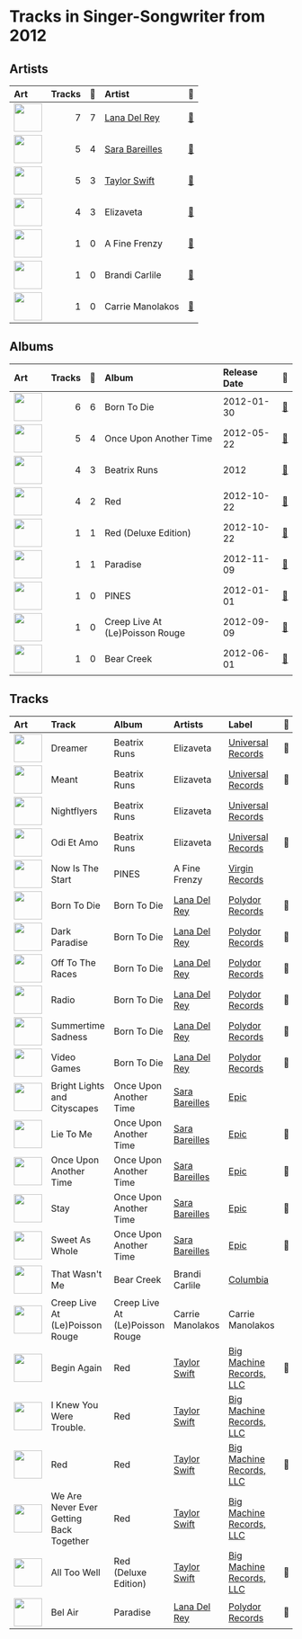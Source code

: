 # Tracks in Singer-Songwriter from 2012

## Artists

| Art | Tracks | 💚 | Artist | 🔗 |
|:---|---:|---:|:---|:---|
| <img src="https://i.scdn.co/image/ab6761610000e5ebb99cacf8acd5378206767261" alt="" width="50" /> | 7 | 7 | [Lana Del Rey](../../artists/lana_del_rey/overview.md) | [🔗](https://open.spotify.com/artist/00FQb4jTyendYWaN8pK0wa) |
| <img src="https://i.scdn.co/image/ab6761610000e5eb0bae7cfd3b32b10154e0b8b3" alt="" width="50" /> | 5 | 4 | [Sara Bareilles](../../artists/sara_bareilles/overview.md) | [🔗](https://open.spotify.com/artist/2Sqr0DXoaYABbjBo9HaMkM) |
| <img src="https://i.scdn.co/image/ab6761610000e5eb5a00969a4698c3132a15fbb0" alt="" width="50" /> | 5 | 3 | [Taylor Swift](../../artists/taylor_swift/overview.md) | [🔗](https://open.spotify.com/artist/06HL4z0CvFAxyc27GXpf02) |
| <img src="https://i.scdn.co/image/ab6761610000e5eb6eff35941dca1f9461944174" alt="" width="50" /> | 4 | 3 | Elizaveta | [🔗](https://open.spotify.com/artist/2a9bCkqCkLvXM0s3uPvR7M) |
| <img src="https://i.scdn.co/image/15b7ee7550ed4472700d573803ff90f2967f84d1" alt="" width="50" /> | 1 | 0 | A Fine Frenzy | [🔗](https://open.spotify.com/artist/5dTYaRzOn4rXGBLH052EeQ) |
| <img src="https://i.scdn.co/image/ab6761610000e5eb26e35e5ceab6998278006481" alt="" width="50" /> | 1 | 0 | Brandi Carlile | [🔗](https://open.spotify.com/artist/2sG4zTOLvjKG1PSoOyf5Ej) |
| <img src="https://i.scdn.co/image/ab6761610000e5eb84edb8fc7e5a460d4e3664e5" alt="" width="50" /> | 1 | 0 | Carrie Manolakos | [🔗](https://open.spotify.com/artist/15ptZqEJWDBnhVx6fqaCWV) |

## Albums

| Art | Tracks | 💚 | Album | Release Date | 🔗 |
|:---|---:|---:|:---|:---|:---|
| <img src="https://i.scdn.co/image/ab67616d0000b273a1c37f3fd969287c03482c3b" alt="" width="50" /> | 6 | 6 | Born To Die | 2012-01-30 | [🔗](https://open.spotify.com/album/4X8hAqIWpQyQks2yRhyqs4) |
| <img src="https://i.scdn.co/image/ab67616d0000b2731cb638deee3de9a9060ca6aa" alt="" width="50" /> | 5 | 4 | Once Upon Another Time | 2012-05-22 | [🔗](https://open.spotify.com/album/1PrqYZJRzGNf8AsSOraxnZ) |
| <img src="https://i.scdn.co/image/ab67616d0000b273156f329b3c2b3ce752d9e614" alt="" width="50" /> | 4 | 3 | Beatrix Runs | 2012 | [🔗](https://open.spotify.com/album/7HsPaYQbCYnxosF5WiSlEA) |
| <img src="https://i.scdn.co/image/ab67616d0000b27396384c98ac4f3e7c2440f5b5" alt="" width="50" /> | 4 | 2 | Red | 2012-10-22 | [🔗](https://open.spotify.com/album/1EoDsNmgTLtmwe1BDAVxV5) |
| <img src="https://i.scdn.co/image/ab67616d0000b273a7613d346501b828b56a0bc3" alt="" width="50" /> | 1 | 1 | Red (Deluxe Edition) | 2012-10-22 | [🔗](https://open.spotify.com/album/1KlU96Hw9nlvqpBPlSqcTV) |
| <img src="https://i.scdn.co/image/ab67616d0000b2734123029b8c0648e8f1fad18a" alt="" width="50" /> | 1 | 1 | Paradise | 2012-11-09 | [🔗](https://open.spotify.com/album/1JnjcAIKQ9TSJFVFierTB8) |
| <img src="https://i.scdn.co/image/ab67616d0000b2732cf1dcc65396176307f23524" alt="" width="50" /> | 1 | 0 | PINES | 2012-01-01 | [🔗](https://open.spotify.com/album/1876e9QcHkJ3Hgo4NqKXBN) |
| <img src="https://i.scdn.co/image/ab67616d0000b273ba49075f7bba31bdadbdf012" alt="" width="50" /> | 1 | 0 | Creep Live At (Le)Poisson Rouge | 2012-09-09 | [🔗](https://open.spotify.com/album/3tzHjGnv1WpG78SzgRKFIi) |
| <img src="https://i.scdn.co/image/ab67616d0000b273f5aac98410fb9e64e29827d4" alt="" width="50" /> | 1 | 0 | Bear Creek | 2012-06-01 | [🔗](https://open.spotify.com/album/5b8YTIrc88vdnfRguZqvVE) |

## Tracks

| Art | Track | Album | Artists | Label | 💚 | 🔗 |
|:---|:---|:---|:---|:---|:---|:---|
| <img src="https://i.scdn.co/image/ab67616d0000b273156f329b3c2b3ce752d9e614" alt="" width="50" /> | Dreamer | Beatrix Runs | Elizaveta | [Universal Records](../../labels/universal_music_llc) | 💚 | [🔗](https://open.spotify.com/track/6Rod4YnyLthZqnvInGlPKI) |
| <img src="https://i.scdn.co/image/ab67616d0000b273156f329b3c2b3ce752d9e614" alt="" width="50" /> | Meant | Beatrix Runs | Elizaveta | [Universal Records](../../labels/universal_music_llc) | 💚 | [🔗](https://open.spotify.com/track/0HEA0fIQiqOCQBcHd8PdXo) |
| <img src="https://i.scdn.co/image/ab67616d0000b273156f329b3c2b3ce752d9e614" alt="" width="50" /> | Nightflyers | Beatrix Runs | Elizaveta | [Universal Records](../../labels/universal_music_llc) | | [🔗](https://open.spotify.com/track/2IJIZnAmBgkbohDRZDIMl5) |
| <img src="https://i.scdn.co/image/ab67616d0000b273156f329b3c2b3ce752d9e614" alt="" width="50" /> | Odi Et Amo | Beatrix Runs | Elizaveta | [Universal Records](../../labels/universal_music_llc) | 💚 | [🔗](https://open.spotify.com/track/24wPBY34rV79iESLYdpsRH) |
| <img src="https://i.scdn.co/image/ab67616d0000b2732cf1dcc65396176307f23524" alt="" width="50" /> | Now Is The Start | PINES | A Fine Frenzy | [Virgin Records](../../labels/virgin_records) | | [🔗](https://open.spotify.com/track/3gEyA6UtRSk1058sev61D6) |
| <img src="https://i.scdn.co/image/ab67616d0000b273a1c37f3fd969287c03482c3b" alt="" width="50" /> | Born To Die | Born To Die | [Lana Del Rey](../../artists/lana_del_rey/overview.md) | [Polydor Records](../../labels/polydor_records) | 💚 | [🔗](https://open.spotify.com/track/3eRZZ4d2RJSqFKzP7tSdFE) |
| <img src="https://i.scdn.co/image/ab67616d0000b273a1c37f3fd969287c03482c3b" alt="" width="50" /> | Dark Paradise | Born To Die | [Lana Del Rey](../../artists/lana_del_rey/overview.md) | [Polydor Records](../../labels/polydor_records) | 💚 | [🔗](https://open.spotify.com/track/0rbuGVyW18IpX0bhA3P4Oh) |
| <img src="https://i.scdn.co/image/ab67616d0000b273a1c37f3fd969287c03482c3b" alt="" width="50" /> | Off To The Races | Born To Die | [Lana Del Rey](../../artists/lana_del_rey/overview.md) | [Polydor Records](../../labels/polydor_records) | 💚 | [🔗](https://open.spotify.com/track/7grzMnF1FHponm2aJBWj8E) |
| <img src="https://i.scdn.co/image/ab67616d0000b273a1c37f3fd969287c03482c3b" alt="" width="50" /> | Radio | Born To Die | [Lana Del Rey](../../artists/lana_del_rey/overview.md) | [Polydor Records](../../labels/polydor_records) | 💚 | [🔗](https://open.spotify.com/track/45dAw6GXEsogcDF3NUgj3O) |
| <img src="https://i.scdn.co/image/ab67616d0000b273a1c37f3fd969287c03482c3b" alt="" width="50" /> | Summertime Sadness | Born To Die | [Lana Del Rey](../../artists/lana_del_rey/overview.md) | [Polydor Records](../../labels/polydor_records) | 💚 | [🔗](https://open.spotify.com/track/4cKtn8Shw999egpwBmWQmp) |
| <img src="https://i.scdn.co/image/ab67616d0000b273a1c37f3fd969287c03482c3b" alt="" width="50" /> | Video Games | Born To Die | [Lana Del Rey](../../artists/lana_del_rey/overview.md) | [Polydor Records](../../labels/polydor_records) | 💚 | [🔗](https://open.spotify.com/track/5by7gtiDrxe4n2qQQunL8S) |
| <img src="https://i.scdn.co/image/ab67616d0000b2731cb638deee3de9a9060ca6aa" alt="" width="50" /> | Bright Lights and Cityscapes | Once Upon Another Time | [Sara Bareilles](../../artists/sara_bareilles/overview.md) | [Epic](../../labels/epic) | | [🔗](https://open.spotify.com/track/7CEWZ0h4rez5BqMQwx4QXf) |
| <img src="https://i.scdn.co/image/ab67616d0000b2731cb638deee3de9a9060ca6aa" alt="" width="50" /> | Lie To Me | Once Upon Another Time | [Sara Bareilles](../../artists/sara_bareilles/overview.md) | [Epic](../../labels/epic) | 💚 | [🔗](https://open.spotify.com/track/15zarGPJkaG3btC3Co7Luo) |
| <img src="https://i.scdn.co/image/ab67616d0000b2731cb638deee3de9a9060ca6aa" alt="" width="50" /> | Once Upon Another Time | Once Upon Another Time | [Sara Bareilles](../../artists/sara_bareilles/overview.md) | [Epic](../../labels/epic) | 💚 | [🔗](https://open.spotify.com/track/7KG9zriC6iP8F1CNihtR8Y) |
| <img src="https://i.scdn.co/image/ab67616d0000b2731cb638deee3de9a9060ca6aa" alt="" width="50" /> | Stay | Once Upon Another Time | [Sara Bareilles](../../artists/sara_bareilles/overview.md) | [Epic](../../labels/epic) | 💚 | [🔗](https://open.spotify.com/track/24xqELXbmKDFLKkR3271jb) |
| <img src="https://i.scdn.co/image/ab67616d0000b2731cb638deee3de9a9060ca6aa" alt="" width="50" /> | Sweet As Whole | Once Upon Another Time | [Sara Bareilles](../../artists/sara_bareilles/overview.md) | [Epic](../../labels/epic) | 💚 | [🔗](https://open.spotify.com/track/04BcODyhCDTV7SBFeJHOXe) |
| <img src="https://i.scdn.co/image/ab67616d0000b273f5aac98410fb9e64e29827d4" alt="" width="50" /> | That Wasn't Me | Bear Creek | Brandi Carlile | [Columbia](../../labels/columbia) | | [🔗](https://open.spotify.com/track/6iqAJh3X8bf94eo4reme5L) |
| <img src="https://i.scdn.co/image/ab67616d0000b273ba49075f7bba31bdadbdf012" alt="" width="50" /> | Creep Live At (Le)Poisson Rouge | Creep Live At (Le)Poisson Rouge | Carrie Manolakos | Carrie Manolakos | | [🔗](https://open.spotify.com/track/4u3lSdRyniEtEY0eoLGTih) |
| <img src="https://i.scdn.co/image/ab67616d0000b27396384c98ac4f3e7c2440f5b5" alt="" width="50" /> | Begin Again | Red | [Taylor Swift](../../artists/taylor_swift/overview.md) | [Big Machine Records, LLC](../../labels/big_machine_records) | 💚 | [🔗](https://open.spotify.com/track/0L4YCNRfXAoTvdpWeH2RGj) |
| <img src="https://i.scdn.co/image/ab67616d0000b27396384c98ac4f3e7c2440f5b5" alt="" width="50" /> | I Knew You Were Trouble. | Red | [Taylor Swift](../../artists/taylor_swift/overview.md) | [Big Machine Records, LLC](../../labels/big_machine_records) | | [🔗](https://open.spotify.com/track/72jCZdH0Lhg93z6Z4hBjgj) |
| <img src="https://i.scdn.co/image/ab67616d0000b27396384c98ac4f3e7c2440f5b5" alt="" width="50" /> | Red | Red | [Taylor Swift](../../artists/taylor_swift/overview.md) | [Big Machine Records, LLC](../../labels/big_machine_records) | 💚 | [🔗](https://open.spotify.com/track/0cITLOYn1Sv4q27zZPqlNK) |
| <img src="https://i.scdn.co/image/ab67616d0000b27396384c98ac4f3e7c2440f5b5" alt="" width="50" /> | We Are Never Ever Getting Back Together | Red | [Taylor Swift](../../artists/taylor_swift/overview.md) | [Big Machine Records, LLC](../../labels/big_machine_records) | | [🔗](https://open.spotify.com/track/7AEAGTc8cReDqcbPoY9gwo) |
| <img src="https://i.scdn.co/image/ab67616d0000b273a7613d346501b828b56a0bc3" alt="" width="50" /> | All Too Well | Red (Deluxe Edition) | [Taylor Swift](../../artists/taylor_swift/overview.md) | [Big Machine Records, LLC](../../labels/big_machine_records) | 💚 | [🔗](https://open.spotify.com/track/1q3RiD1tIWUpGsNFADMlvl) |
| <img src="https://i.scdn.co/image/ab67616d0000b2734123029b8c0648e8f1fad18a" alt="" width="50" /> | Bel Air | Paradise | [Lana Del Rey](../../artists/lana_del_rey/overview.md) | [Polydor Records](../../labels/polydor_records) | 💚 | [🔗](https://open.spotify.com/track/1OI3ZMcABE1U7hnhf9BENL) |
